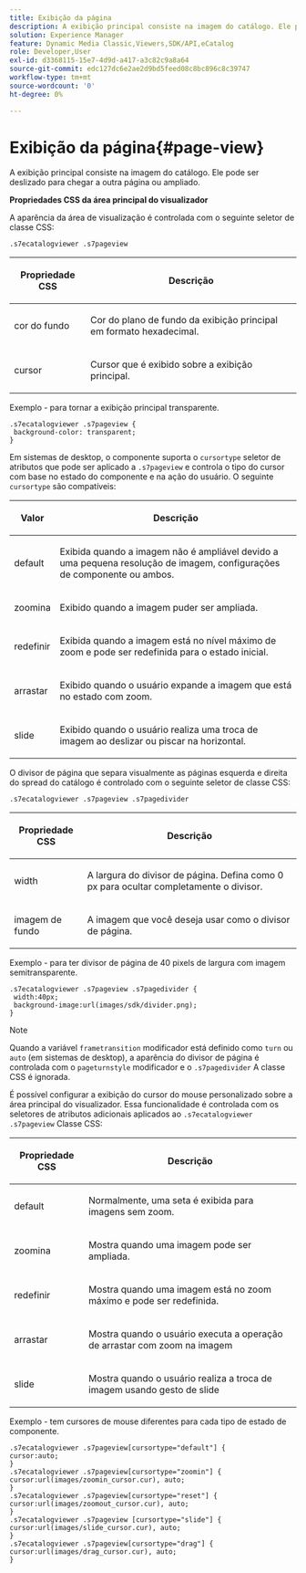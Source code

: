 ```yaml
---
title: Exibição da página
description: A exibição principal consiste na imagem do catálogo. Ele pode ser deslizado para chegar a outra página ou ampliado.
solution: Experience Manager
feature: Dynamic Media Classic,Viewers,SDK/API,eCatalog
role: Developer,User
exl-id: d3368115-15e7-4d9d-a417-a3c82c9a8a64
source-git-commit: edc127dc6e2ae2d9bd5feed08c8bc896c8c39747
workflow-type: tm+mt
source-wordcount: '0'
ht-degree: 0%

---
```


# Exibição da página{#page-view}

A exibição principal consiste na imagem do catálogo. Ele pode ser deslizado para chegar a outra página ou ampliado.

<!--<a id="section_061E550C1C1D4DB2BD663A898895B38C"></a>-->

**Propriedades CSS da área principal do visualizador**

A aparência da área de visualização é controlada com o seguinte seletor de classe CSS:

```
.s7ecatalogviewer .s7pageview
```

<table id="table_94EE3F5BBE4547C0B4943471CEE7EDE4"> 
 <thead> 
  <tr> 
   <th colname="col1" class="entry"> <p> Propriedade CSS </p> </th> 
   <th colname="col2" class="entry"> <p>Descrição </p> </th> 
  </tr> 
 </thead>
 <tbody> 
  <tr> 
   <td colname="col1"> <p> <span class="codeph"> cor do fundo </span> </p> </td> 
   <td colname="col2"> <p> Cor do plano de fundo da exibição principal em formato hexadecimal. </p> </td> 
  </tr> 
  <tr> 
   <td colname="col1"> <p> <span class="codeph"> cursor </span> </p> </td> 
   <td colname="col2"> <p>Cursor que é exibido sobre a exibição principal. </p> </td> 
  </tr> 
 </tbody> 
</table>

Exemplo - para tornar a exibição principal transparente.

```
.s7ecatalogviewer .s7pageview { 
 background-color: transparent; 
}
```

Em sistemas de desktop, o componente suporta o `cursortype` seletor de atributos que pode ser aplicado a `.s7pageview` e controla o tipo do cursor com base no estado do componente e na ação do usuário. O seguinte `cursortype` são compatíveis:

<table id="table_45B83F6CCDE84C36B0E087CA9144BFE6"> 
 <thead> 
  <tr> 
   <th colname="col1" class="entry"> <p>Valor </p> </th> 
   <th colname="col2" class="entry"> <p>Descrição </p> </th> 
  </tr> 
 </thead>
 <tbody> 
  <tr> 
   <td colname="col1"> <p> <span class="codeph"> default </span> </p> </td> 
   <td colname="col2"> <p>Exibida quando a imagem não é ampliável devido a uma pequena resolução de imagem, configurações de componente ou ambos. </p> </td> 
  </tr> 
  <tr> 
   <td colname="col1"> <p> <span class="codeph"> zoomina </span> </p> </td> 
   <td colname="col2"> <p>Exibido quando a imagem puder ser ampliada. </p> </td> 
  </tr> 
  <tr> 
   <td colname="col1"> <p> <span class="codeph"> redefinir </span> </p> </td> 
   <td colname="col2"> <p>Exibida quando a imagem está no nível máximo de zoom e pode ser redefinida para o estado inicial. </p> </td> 
  </tr> 
  <tr> 
   <td colname="col1"> <p> <span class="codeph"> arrastar </span> </p> </td> 
   <td colname="col2"> <p>Exibido quando o usuário expande a imagem que está no estado com zoom. </p> </td> 
  </tr> 
  <tr> 
   <td colname="col1"> <p> <span class="codeph"> slide </span> </p> </td> 
   <td colname="col2"> <p>Exibido quando o usuário realiza uma troca de imagem ao deslizar ou piscar na horizontal. </p> </td> 
  </tr> 
 </tbody> 
</table>

O divisor de página que separa visualmente as páginas esquerda e direita do spread do catálogo é controlado com o seguinte seletor de classe CSS:

`.s7ecatalogviewer .s7pageview .s7pagedivider`

<table id="table_77EBC9A77BF14CF4974F8F43C709A207"> 
 <thead> 
  <tr> 
   <th colname="col1" class="entry"> <p> Propriedade CSS </p> </th> 
   <th colname="col2" class="entry"> <p>Descrição </p> </th> 
  </tr> 
 </thead>
 <tbody> 
  <tr> 
   <td colname="col1"> <p> <span class="codeph"> width </span> </p> </td> 
   <td colname="col2"> <p> A largura do divisor de página. Defina como <span class="codeph"> 0 </span> px para ocultar completamente o divisor. </p> </td> 
  </tr> 
  <tr> 
   <td colname="col1"> <p> <span class="codeph"> imagem de fundo </span> </p> </td> 
   <td colname="col2"> <p>A imagem que você deseja usar como o divisor de página. </p> </td> 
  </tr> 
 </tbody> 
</table>

Exemplo - para ter divisor de página de 40 pixels de largura com imagem semitransparente.

```
.s7ecatalogviewer .s7pageview .s7pagedivider { 
 width:40px; 
 background-image:url(images/sdk/divider.png); 
}
```

>[!NOTE]
>
>Quando a variável `frametransition` modificador está definido como `turn` ou `auto` (em sistemas de desktop), a aparência do divisor de página é controlada com o `pageturnstyle` modificador e o `.s7pagedivider` A classe CSS é ignorada.

É possível configurar a exibição do cursor do mouse personalizado sobre a área principal do visualizador. Essa funcionalidade é controlada com os seletores de atributos adicionais aplicados ao `.s7ecatalogviewer .s7pageview` Classe CSS:

<table id="table_908164DECF9347A19A9696A23BBDB1A2"> 
 <thead> 
  <tr> 
   <th colname="col1" class="entry"> <p> Propriedade CSS </p> </th> 
   <th colname="col2" class="entry"> <p>Descrição </p> </th> 
  </tr> 
 </thead>
 <tbody> 
  <tr> 
   <td colname="col1"> <p> <span class="codeph"> default </span> </p> </td> 
   <td colname="col2"> <p> Normalmente, uma seta é exibida para imagens sem zoom. </p> </td> 
  </tr> 
  <tr> 
   <td colname="col1"> <p> <span class="codeph"> zoomina </span> </p> </td> 
   <td colname="col2"> <p> Mostra quando uma imagem pode ser ampliada. </p> </td> 
  </tr> 
  <tr> 
   <td colname="col1"> <p> <span class="codeph"> redefinir </span> </p> </td> 
   <td colname="col2"> <p>Mostra quando uma imagem está no zoom máximo e pode ser redefinida. </p> </td> 
  </tr> 
  <tr> 
   <td colname="col1"> <p> <span class="codeph"> arrastar </span> </p> </td> 
   <td colname="col2"> <p>Mostra quando o usuário executa a operação de arrastar com zoom na imagem </p> </td> 
  </tr> 
  <tr> 
   <td colname="col1"> <p> <span class="codeph"> slide </span> </p> </td> 
   <td colname="col2"> <p>Mostra quando o usuário realiza a troca de imagem usando gesto de slide </p> </td> 
  </tr> 
 </tbody> 
</table>

Exemplo - tem cursores de mouse diferentes para cada tipo de estado de componente.

```
.s7ecatalogviewer .s7pageview[cursortype="default"] { 
cursor:auto; 
} 
.s7ecatalogviewer .s7pageview[cursortype="zoomin"] { 
cursor:url(images/zoomin_cursor.cur), auto; 
} 
.s7ecatalogviewer .s7pageview[cursortype="reset"] { 
cursor:url(images/zoomout_cursor.cur), auto; 
} 
.s7ecatalogviewer .s7pageview [cursortype="slide"] { 
cursor:url(images/slide_cursor.cur), auto; 
} 
.s7ecatalogviewer .s7pageview[cursortype="drag"] { 
cursor:url(images/drag_cursor.cur), auto; 
}
```
